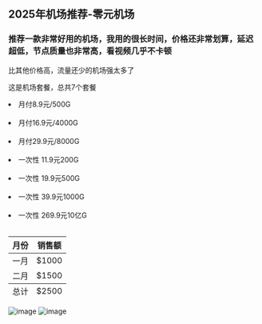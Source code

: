 ## **2025年机场推荐**-零元机场

<h3>推荐一款非常好用的机场，我用的很长时间，价格还非常划算，延迟超低，节点质量也非常高，看视频几乎不卡顿</h3>
比其他价格高，流量还少的机场强太多了

这是机场套餐，总共7个套餐<br>
<li>月付8.9元/500G</li><br>
<li>月付16.9元/4000G</li><br>
<li>月付29.9元/8000G</li><br>
<li>一次性 11.9元200G</li><br>
<li>一次性 19.9元500G</li><br>
<li>一次性 39.9元1000G</li><br>
<li>一次性 269.9元10亿G</li><br>

<table>
  <thead>
    <tr>
      <th>月份</th>
      <th>销售额</th>
    </tr>
  </thead>
  <tbody>
    <tr>
      <td>一月</td>
      <td>$1000</td>
    </tr>
    <tr>
      <td>二月</td>
      <td>$1500</td>
    </tr>
  </tbody>
  <tfoot>
    <tr>
      <td>总计</td>
      <td>$2500</td>
    </tr>
  </tfoot>
</table>

![image](https://img.xxxh.de/1749117572577.png)
![image](https://img.xxxh.de/1749117780615.png)
